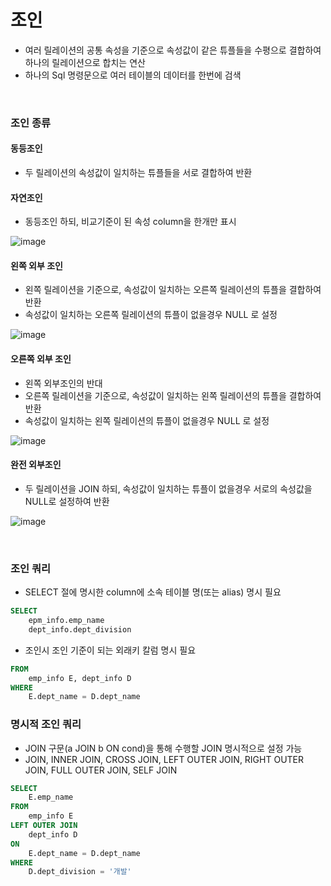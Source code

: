 # 조인
* 여러 릴레이션의 공통 속성을 기준으로 속성값이 같은 튜플들을 수평으로 결합하여 하나의 릴레이션으로 합치는 연산
* 하나의 Sql 명령문으로 여러 테이블의 데이터를 한번에 검색

<br>

### 조인 종류
#### 동등조인
* 두 릴레이션의 속성값이 일치하는 튜플들을 서로 결합하여 반환

#### 자연조인
* 동등조인 하되, 비교기준이 된 속성 column을 한개만 표시

![image](https://user-images.githubusercontent.com/48702893/108620072-c710f780-746c-11eb-981f-62e33751352c.png)

#### 왼쪽 외부 조인
* 왼쪽 릴레이션을 기준으로, 속성값이 일치하는 오른쪽 릴레이션의 튜플을 결합하여 반환
* 속성값이 일치하는 오른쪽 릴레이션의 튜플이 없을경우 NULL 로 설정

![image](https://user-images.githubusercontent.com/48702893/108620077-d5f7aa00-746c-11eb-8e2d-8ec4a1f14164.png)

#### 오른쪽 외부 조인
* 왼쪽 외부조인의 반대
* 오른쪽 릴레이션을 기준으로, 속성값이 일치하는 왼쪽 릴레이션의 튜플을 결합하여 반환
* 속성값이 일치하는 왼쪽 릴레이션의 튜플이 없을경우 NULL 로 설정

![image](https://user-images.githubusercontent.com/48702893/108620086-eb6cd400-746c-11eb-94b3-f3617e2efc09.png)

#### 완전 외부조인
* 두 릴레이션을 JOIN 하되, 속성값이 일치하는 튜플이 없을경우 서로의 속성값을 NULL로 설정하여 반환

![image](https://user-images.githubusercontent.com/48702893/108620088-f4f63c00-746c-11eb-9002-847a8cd84809.png)

<br>

### 조인 쿼리
* SELECT 절에 명시한 column에 소속 테이블 명(또는 alias) 명시 필요
```sql
SELECT 
	epm_info.emp_name
	dept_info.dept_division
```

* 조인시 조인 기준이 되는 외래키 칼럼 명시 필요
```sql
FROM
	emp_info E, dept_info D
WHERE
	E.dept_name = D.dept_name
```

### 명시적 조인 쿼리
* JOIN 구문(a JOIN b ON cond)을 통해 수행할 JOIN 명시적으로 설정 가능
* JOIN, INNER JOIN, CROSS JOIN, LEFT OUTER JOIN, RIGHT OUTER JOIN, FULL OUTER JOIN, SELF JOIN
```sql
SELECT
	E.emp_name
FROM
	emp_info E
LEFT OUTER JOIN
	dept_info D
ON 
	E.dept_name = D.dept_name
WHERE
	D.dept_division = '개발'
```